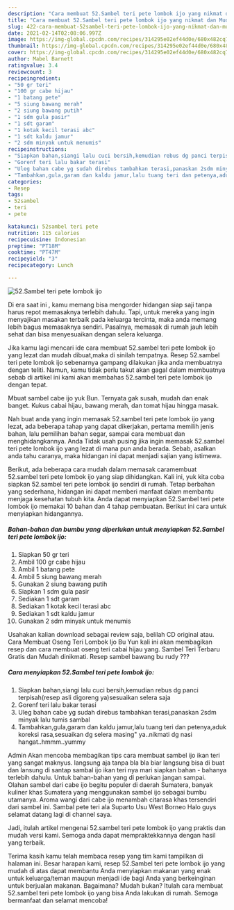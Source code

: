 ```yaml
---
description: "Cara membuat 52.Sambel teri pete lombok ijo yang nikmat dan Mudah Dibuat"
title: "Cara membuat 52.Sambel teri pete lombok ijo yang nikmat dan Mudah Dibuat"
slug: 422-cara-membuat-52sambel-teri-pete-lombok-ijo-yang-nikmat-dan-mudah-dibuat
date: 2021-02-14T02:08:06.997Z
image: https://img-global.cpcdn.com/recipes/314295e02ef44d0e/680x482cq70/52sambel-teri-pete-lombok-ijo-foto-resep-utama.jpg
thumbnail: https://img-global.cpcdn.com/recipes/314295e02ef44d0e/680x482cq70/52sambel-teri-pete-lombok-ijo-foto-resep-utama.jpg
cover: https://img-global.cpcdn.com/recipes/314295e02ef44d0e/680x482cq70/52sambel-teri-pete-lombok-ijo-foto-resep-utama.jpg
author: Mabel Barnett
ratingvalue: 3.4
reviewcount: 3
recipeingredient:
- "50 gr teri"
- "100 gr cabe hijau"
- "1 batang pete"
- "5 siung bawang merah"
- "2 siung bawang putih"
- "1 sdm gula pasir"
- "1 sdt garam"
- "1 kotak kecil terasi abc"
- "1 sdt kaldu jamur"
- "2 sdm minyak untuk menumis"
recipeinstructions:
- "Siapkan bahan,siangi lalu cuci bersih,kemudian rebus dg panci terpisah(resep asli digoreng ya)sesuaikan selera saja"
- "Gorenf teri lalu bakar terasi"
- "Uleg bahan cabe yg sudah direbus tambahkan terasi,panaskan 2sdm minyak lalu tumis sambal"
- "Tambahkan,gula,garam dan kaldu jamur,lalu tuang teri dan petenya,aduk koreksi rasa,sesuaikan dg selera masing&#34; ya..nikmati dg nasi hangat..hmmm..yummy"
categories:
- Resep
tags:
- 52sambel
- teri
- pete

katakunci: 52sambel teri pete 
nutrition: 115 calories
recipecuisine: Indonesian
preptime: "PT18M"
cooktime: "PT47M"
recipeyield: "3"
recipecategory: Lunch

---
```



![52.Sambel teri pete lombok ijo](https://img-global.cpcdn.com/recipes/314295e02ef44d0e/680x482cq70/52sambel-teri-pete-lombok-ijo-foto-resep-utama.jpg)

Di era  saat ini , kamu memang bisa mengorder hidangan siap saji tanpa harus repot memasaknya terlebih dahulu. Tapi, untuk mereka yang ingin menyajikan masakan terbaik pada keluarga tercinta, maka anda memang lebih bagus memasaknya sendiri. Pasalnya, memasak di rumah jauh lebih sehat dan bisa menyesuaikan dengan selera keluarga.

Jika kamu lagi mencari ide cara membuat 52.sambel teri pete lombok ijo yang lezat dan mudah dibuat,maka di sinilah tempatnya. Resep 52.sambel teri pete lombok ijo  sebenarnya gampang dilakukan jika anda membuatnya dengan teliti. Namun, kamu tidak perlu takut akan gagal dalam membuatnya 
sebab di artikel ini kami akan membahas 52.sambel teri pete lombok ijo dengan tepat.  

Mbuat sambel cabe ijo yuk Bun. Ternyata gak susah, mudah dan enak banget. Kukus cabai hijau, bawang merah, dan tomat hijau hingga masak.

Nah buat anda yang ingin memasak 52.sambel teri pete lombok ijo yang lezat, ada beberapa tahap yang dapat dikerjakan, pertama memilih jenis bahan, lalu pemilihan bahan segar, sampai cara membuat dan menghidangkannya. Anda Tidak usah pusing jika ingin memasak 52.sambel teri pete lombok ijo yang lezat di mana pun anda berada. Sebab, asalkan anda  tahu caranya, maka hidangan ini dapat menjadi sajian yang istimewa.

Berikut, ada beberapa cara mudah dalam memasak caramembuat 52.sambel teri pete lombok ijo yang siap dihidangkan. Kali ini, yuk kita coba siapkan 52.sambel teri pete lombok ijo sendiri di rumah. Tetap berbahan yang sederhana, hidangan ini dapat memberi manfaat dalam membantu menjaga kesehatan tubuh kita. Anda dapat menyiapkan 52.Sambel teri pete lombok ijo memakai 10 bahan dan 4 tahap pembuatan. Berikut ini cara untuk menyiapkan hidangannya.

<!--inarticleads1-->

##### Bahan-bahan dan bumbu yang diperlukan untuk menyiapkan 52.Sambel teri pete lombok ijo:

1. Siapkan 50 gr teri
1. Ambil 100 gr cabe hijau
1. Ambil 1 batang pete
1. Ambil 5 siung bawang merah
1. Gunakan 2 siung bawang putih
1. Siapkan 1 sdm gula pasir
1. Sediakan 1 sdt garam
1. Sediakan 1 kotak kecil terasi abc
1. Sediakan 1 sdt kaldu jamur
1. Gunakan 2 sdm minyak untuk menumis


Usahakan kalian download sebagai review saja, belilah CD original atau. Cara Membuat Oseng Teri Lombok Ijo Bu Yun kali ini akan membagikan resep dan cara membuat oseng teri cabai hijau yang. Sambel Teri Terbaru Gratis dan Mudah dinikmati. Resep sambel bawang bu rudy ??? 

<!--inarticleads2-->

##### Cara menyiapkan 52.Sambel teri pete lombok ijo:

1. Siapkan bahan,siangi lalu cuci bersih,kemudian rebus dg panci terpisah(resep asli digoreng ya)sesuaikan selera saja
1. Gorenf teri lalu bakar terasi
1. Uleg bahan cabe yg sudah direbus tambahkan terasi,panaskan 2sdm minyak lalu tumis sambal
1. Tambahkan,gula,garam dan kaldu jamur,lalu tuang teri dan petenya,aduk koreksi rasa,sesuaikan dg selera masing&#34; ya..nikmati dg nasi hangat..hmmm..yummy


Admin Akan mencoba membagikan tips cara membuat sambel ijo ikan teri yang sangat maknyus. langsung aja tanpa bla bla biar langsung bisa di buat dan lansung di santap sambal ijo ikan teri nya mari siapkan bahan - bahanya terlebih dahulu. Untuk bahan-bahan yang di perlukan jangan sampai. Olahan sambel dari cabe ijo begitu populer di daerah Sumatera, banyak kuliner khas Sumatera yang menggunakan sambel ijo sebagai bumbu utamanya. Aroma wangi dari cabe ijo menambah citarasa khas tersendiri dari sambel ini. Sambal pete teri ala Suparto Usu West Borneo Halo guys selamat datang lagi di channel saya. 

Jadi, itulah artikel mengenai  52.sambel teri pete lombok ijo  yang praktis dan mudah versi kami. Semoga anda dapat mempraktekkannya dengan hasil yang terbaik. 

Terima kasih kamu telah membaca resep yang tim kami tampilkan di halaman ini. Besar harapan kami, resep  52.Sambel teri pete lombok ijo yang mudah di atas dapat membantu Anda menyiapkan makanan yang enak untuk keluarga/teman maupun menjadi ide bagi Anda yang berkeinginan untuk berjualan makanan. Bagaimana? Mudah bukan? Itulah cara membuat 52.sambel teri pete lombok ijo yang bisa Anda lakukan di rumah. Semoga bermanfaat dan selamat mencoba!

